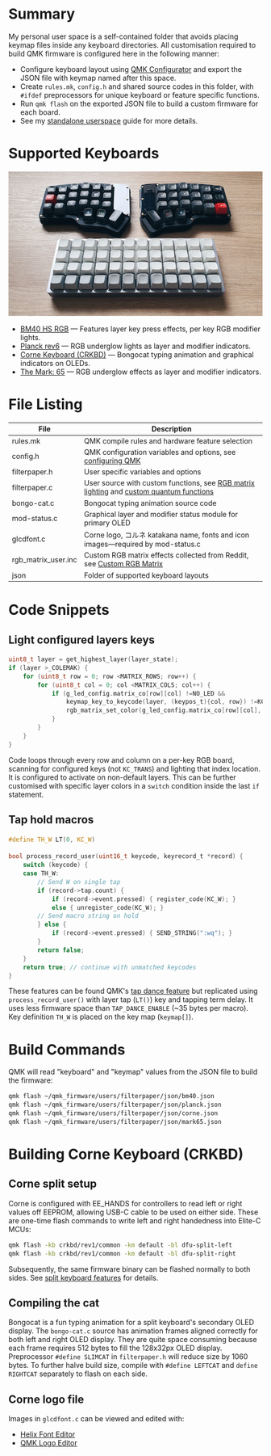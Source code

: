 # Summary
My personal user space is a self-contained folder that avoids placing keymap files inside any keyboard directories. All customisation required to build QMK firmware is configured here in the following manner:

* Configure keyboard layout using [QMK Configurator](https://config.qmk.fm/#/) and export the JSON file with keymap named after this space.
* Create `rules.mk`, `config.h` and shared source codes in this folder, with `#ifdef` preprocessors for unique keyboard or feature specific functions.
* Run `qmk flash` on the exported JSON file to build a custom firmware for each board.
* See my [standalone userspace](https://filterpaper.github.io/qmk/userspace) guide for more details.

# Supported Keyboards
![corneplanck](corneplanck.png)

* [BM40 HS RGB](../../keyboards/bm40hsrgb) — Features layer key press effects, per key RGB modifier lights.
* [Planck rev6](../../keyboards/planck) — RGB underglow lights as layer and modifier indicators.
* [Corne Keyboard (CRKBD)](../../keyboards/crkbd) — Bongocat typing animation and graphical indicators on OLEDs.
* [The Mark: 65](../../keyboards/boardsource/the_mark) — RGB underglow effects as layer and modifier indicators.

# File Listing
File | Description
---- | -----------
rules.mk | QMK compile rules and hardware feature selection
config.h | QMK configuration variables and options, see [configuring QMK](../../docs/config_options.md)
filterpaper.h | User specific variables and options
filterpaper.c | User source with custom functions, see [RGB matrix lighting](../../docs/feature_rgb_matrix.md) and [custom quantum functions](../../docs/custom_quantum_functions.md)
bongo-cat.c | Bongocat typing animation source code
mod-status.c | Graphical layer and modifier status module for primary OLED
glcdfont.c | Corne logo, コルネ katakana name, fonts and icon images—required by mod-status.c
rgb_matrix_user.inc | Custom RGB matrix effects collected from Reddit, see [Custom RGB Matrix](../../docs/feature_rgb_matrix.md#custom-rgb-matrix-effects-idcustom-rgb-matrix-effects)
json | Folder of supported keyboard layouts

# Code Snippets
## Light configured layers keys
```c
uint8_t layer = get_highest_layer(layer_state);
if (layer >_COLEMAK) {
    for (uint8_t row = 0; row <MATRIX_ROWS; row++) {
        for (uint8_t col = 0; col <MATRIX_COLS; col++) {
            if (g_led_config.matrix_co[row][col] !=NO_LED &&
                keymap_key_to_keycode(layer, (keypos_t){col, row}) !=KC_TRNS) {
                rgb_matrix_set_color(g_led_config.matrix_co[row][col], RGB_LAYER);
            }
        }
    }
}
```
Code loops through every row and column on a per-key RGB board, scanning for configured keys (not `KC_TRANS`) and lighting that index location. It is configured to activate on non-default layers. This can be further customised with specific layer colors in a `switch` condition inside the last `if` statement.

## Tap hold macros
```c
#define TH_W LT(0, KC_W)

bool process_record_user(uint16_t keycode, keyrecord_t *record) {
    switch (keycode) {
    case TH_W:
        // Send W on single tap
        if (record->tap.count) {
            if (record->event.pressed) { register_code(KC_W); }
            else { unregister_code(KC_W); }
        // Send macro string on hold
        } else {
            if (record->event.pressed) { SEND_STRING(":wq"); }
        }
        return false;
    }
    return true; // continue with unmatched keycodes
}
```
These features can be found QMK's [tap dance feature](../../docs/feature_tap_dance.md) but replicated using `process_record_user()` with layer tap (`LT()`) key and tapping term delay. It uses less firmware space than `TAP_DANCE_ENABLE` (~35 bytes per macro). Key definition `TH_W` is placed on the key map (`keymap[]`).

# Build Commands
QMK will read "keyboard" and "keymap" values from the JSON file to build the firmware:
```sh
qmk flash ~/qmk_firmware/users/filterpaper/json/bm40.json
qmk flash ~/qmk_firmware/users/filterpaper/json/planck.json
qmk flash ~/qmk_firmware/users/filterpaper/json/corne.json
qmk flash ~/qmk_firmware/users/filterpaper/json/mark65.json
```

# Building Corne Keyboard (CRKBD)
## Corne split setup
Corne is configured with EE_HANDS for controllers to read left or right values off EEPROM, allowing USB-C cable to be used on either side. These are one-time flash commands to write left and right handedness into Elite-C MCUs:
```sh
qmk flash -kb crkbd/rev1/common -km default -bl dfu-split-left
qmk flash -kb crkbd/rev1/common -km default -bl dfu-split-right
```
Subsequently, the same firmware binary can be flashed normally to both sides. See [split keyboard features](../../docs/feature_split_keyboard.md) for details.

## Compiling the cat
Bongocat is a fun typing animation for a split keyboard's secondary OLED display. The `bongo-cat.c` source has animation frames aligned correctly for both left and right OLED display. They are quite space consuming because each frame requires 512 bytes to fill the 128x32px OLED display. Preprocessor `#define SLIMCAT` in `filterpaper.h` will reduce size by 1060 bytes. To further halve build size, compile with `#define LEFTCAT` and `define RIGHTCAT` separately to flash on each side.

## Corne logo file
Images in `glcdfont.c` can be viewed and edited with:
* [Helix Font Editor](https://helixfonteditor.netlify.app/)
* [QMK Logo Editor](https://joric.github.io/qle/)
